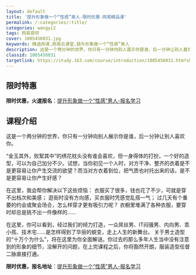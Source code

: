 ```yaml
---
layout: default
title: '提升形象做一个“性感”男人-限时优惠-网易精品课'
permalink: /:categories/:title/
categories: wangyi2
tags: 网易提供
cover: 1005456031.jpg
keywords: 精选网课,网易云课堂,提升形象做一个“性感”男人
description: 这是一个两分钟的世界，你只有一分钟向别人展示你是谁，后一分钟让别人喜欢你。“金玉其外，败絮其中”的绣花枕头没有谁会喜欢，
classid: 1005456031
targetlink: https://study.163.com/course/introduction/1005456031.htm?share=1&shareId=1025206652&utm_campaign=share&utm_medium=iphoneShare&utm_source=&utm_u=1025206652
---
```


## 限时特惠

**限时优惠，火速报名**：[提升形象做一个“性感”男人-报名学习](https://study.163.com/course/introduction/1005456031.htm?share=1&shareId=1025206652&utm_campaign=share&utm_medium=iphoneShare&utm_source=&utm_u=1025206652)

## 课程介绍

这是一个两分钟的世界，你只有一分钟向别人展示你是谁，后一分钟让别人喜欢你。



“金玉其外，败絮其中”的绣花枕头没有谁会喜欢，但一身得体的打扮，一个好的造型，可以为自己加分不少。试想，当你初见一个人时，对方干净、整齐的衣着是不是更容易让你产生交流的欲望？而当对方衣着到位，把气质也衬托出来的话，是不是更容易让你产生好感？



在这里，我会帮你解决以下这些烦恼： 衣服买了很多，钱也花了不少，可就是穿不出档次和美感； 逛街时没有方向感，买衣服时凭感觉乱搭一气； 过几天有个重要的约会或聚会场合，怎么样穿才更有吸引力呢？ 衣橱里堆满了各种衣服，要穿时却总是挑不出一件像样的……



在这里，你可以看到，经过我们的倾力打造，一众屌丝男、IT闷骚男、内向男、乖小孩、技术宅……是怎样得到了华丽的蜕变，走上人生的新舞台。 关于男士造型的“十万个为什么”，将在这里为你全面解谜。你过去的那么多年人生当中没有注意到的形象的细节，没解开的问题，在上完课程之后，你将豁然开朗，服装造型任督二脉直接打通。

**限时优惠，报名地址**：[提升形象做一个“性感”男人-报名学习](https://study.163.com/course/introduction/1005456031.htm?share=1&shareId=1025206652&utm_campaign=share&utm_medium=iphoneShare&utm_source=&utm_u=1025206652)

